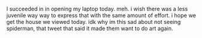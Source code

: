 I succeeded in in opening my laptop today. meh. i wish there was a less juvenile way way to express that with the same amount of effort. i hope we get the house we viewed today. idk why im this sad about not seeing spiderman, that tweet that said it made them want to do art again.